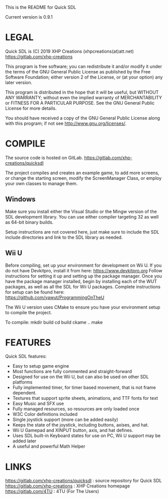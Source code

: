 This is the README for Quick SDL

Current version is 0.9.1

LEGAL
=====

  Quick SDL is 
  (C) 2019 XHP Creations (xhpcreations(at)att.net)
  https://gitlab.com/xhp-creations

  This program is free software; you can redistribute it and/or
  modify it under the terms of the GNU General Public License as
  published by the Free Software Foundation; either version 2 of the
  License, or (at your option) any later version.

  This program is distributed in the hope that it will be useful,
  but WITHOUT ANY WARRANTY; without even the implied warranty of
  MERCHANTABILITY or FITNESS FOR A PARTICULAR PURPOSE.  See the
  GNU General Public License for more details.

  You should have received a copy of the GNU General Public License
  along with this program; if not see <http://www.gnu.org/licenses/>.

COMPILE
=======

  The source code is hosted on GitLab.
  https://gitlab.com/xhp-creations/quicksdl

  The project compiles and creates an example game, to add more screens,
  or change the starting screen, modify the ScreenManager Class, or employ
  your own classes to manage them.

  Windows
  -------

  Make sure you install either the Visual Studio or the Mingw version
  of the SDL development library. You can use either compiler
  targeting 32 as well as 64-bit binary builds.

  Setup instructions are not covered here, just make sure to include the
  SDL include directories and link to the SDL library as needed.

  Wii U
  -----

  Before compiling, set up your environment for development on Wii U.
  If you do not have Devkitpro, install it from here:
  https://www.devkitpro.org
  Follow instructions for setting it up and setting up the package manager.
  Once you have the package manager installed, begin by installing each of
  the WUT packages, as well as all the SDL for Wii U packages.
  Complete instructions for setup can be found here:
  https://github.com/yawut/ProgrammingOnTheU

  The Wii U version uses CMake to ensure you have your environment setup to
  compile the project.

  To compile:
  mkdir build
  cd build
  ckame ..
  make

FEATURES
========

  Quick SDL features:
  
  - Easy to setup game engine
  - Most functions are fully commented and straight-forward
  - Designed for use on the Wii U, but can also be used on other SDL platforms
  - Fully implemented timer, for timer based movement, that is not frame dependent.
  - Textures that support sprite sheets, animations, and TTF fonts for text
  - Easy Music and SFX use
  - Fully managed resources, so resources are only loaded once
  - W3C Color definitions included
  - Single joystick support (more can be added easily)
  - Keeps the state of the joystick, including buttons, axises, and hat.
  - Wii U Gamepad and XINPUT button, axis, and hat defines.
  - Uses SDL built-in Keyboard states for use on PC, Wii U support may be added later
  - A useful and powerful Math Helper

LINKS
=====

  https://gitlab.com/xhp-creations/quicksdl	: source repository for Quick SDL
  https://gitlab.com/xhp-creations			: XHP Creations homepage
  https://gitlab.com/4TU					: 4TU (For The Users)
